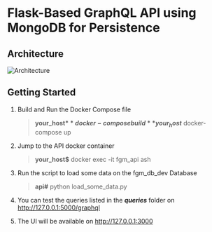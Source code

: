 # Flask-Based GraphQL API using MongoDB for Persistence

## Architecture

![Architecture](https://github.com/AlfredoPardo/flask-graphql-mongodb-api/blob/03-UI-as-GraphQL-Client-Integration/resources/flask-graphql-app-architecture.png "Architecture")

## Getting Started

1. Build and Run the Docker Compose file

    > **your_host$** docker-compose build
    > **your_host$** docker-compose up

2. Jump to the API docker container
    > **your_host$** docker exec -it fgm_api ash

3. Run the script to load some data on the fgm_db_dev Database
    > **api#** python load_some_data.py

4. You can test the queries listed in the ***queries*** folder on http://127.0.0.1:5000/graphql

5. The UI will be available on http://127.0.0.1:3000